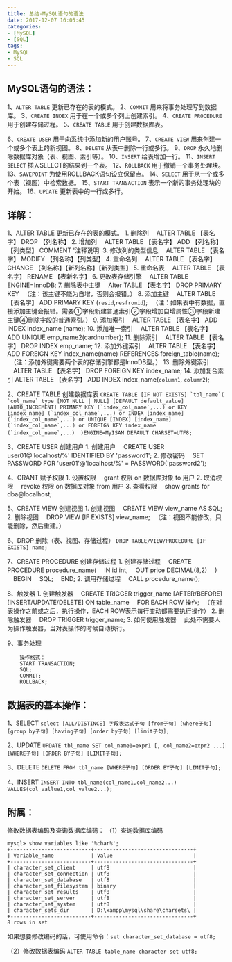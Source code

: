 ```yaml
---
title: 总结-MySQL语句的语法
date: 2017-12-07 16:05:45
categories: 
- [MySQL]
- [SQL]
tags: 
- MySQL
- SQL
---
```

## MySQL语句的语法：
1、`ALTER TABLE` 更新已存在的表的模式。
2、`COMMIT`  用来将事务处理写到数据库。
3、`CREATE INDEX`   用于在一个或多个列上创建索引。
4、`CREATE PROCEDURE`  用于创建存储过程。
5、`CREATE TABLE`   用于创建数据库表。
<!--more-->
6、`CREATE USER`   用于向系统中添加新的用户账号。
7、`CREATE VIEW`   用来创建一个或多个表上的新视图。
8、`DELETE`    从表中删除一行或多行。
9、`DROP`   永久地删除数据库对象（表、视图、索引等）。
10、`INSERT`   给表增加一行。
11、`INSERT SELECT`   插入SELECT的结果到一个表。
12、`ROLLBACK`   用于撤销一个事务处理块。
13、`SAVEPOINT`    为使用ROLLBACK语句设立保留点。
14、`SELECT`    用于从一个或多个表（视图）中检索数据。
15、`START TRANSACTION`   表示一个新的事务处理块的开始。
16、`UPDATE`    更新表中的一行或多行。

## 详解：
1、ALTER TABLE     更新已存在的表的模式。
	1. 删除列
	　ALTER TABLE 【表名字】 DROP 【列名称】
	2. 增加列
	　ALTER TABLE 【表名字】 ADD 【列名称】 【列类型】  COMMENT '注释说明'
	3. 修改列的类型信息
	　ALTER TABLE 【表名字】 MODIFY 【列名称】【列类型】
	4. 重命名列
	　ALTER TABLE 【表名字】 CHANGE 【列名称】【新列名称】【新列类型】
	5. 重命名表
	　ALTER TABLE 【表名字】 RENAME 【表新名字】
	6. 更改表存储引擎
	　ALTER TABLE ENGINE=InnoDB;
	7. 删除表中主键
	　Alter TABLE 【表名字】 DROP PRIMARY KEY
	　（注：该主键不能为自增，否则会报错。）
	8. 添加主键
	　ALTER TABLE 【表名字】 ADD PRIMARY KEY (`resid`,`resfromid`);
	　（注：如果表中有数据，直接添加主键会报错。需要①字段新建普通索引②字段增加自增属性③字段新建主键④删除字段的普通索引。）
	9. 添加索引
	　ALTER TABLE 【表名字】 ADD INDEX index_name (name);
	10. 添加唯一索引
	　ALTER TABLE 【表名字】 ADD UNIQUE emp_name2(cardnumber);
	11. 删除索引
	　ALTER TABLE 【表名字】 DROP INDEX emp_name;
	12. 添加外键索引
	　ALTER TABLE 【表名字】 ADD FOREIGN KEY index_name(name) REFERENCES foreign_table(name);
	　（注：添加外键需要两个表的存储引擎都是InnoDB型。）
	13. 删除外键索引
	　ALTER TABLE 【表名字】 DROP FOREIGN KEY index_name;
	14. 添加复合索引
	  ALTER TABLE 【表名字】 ADD INDEX index_name(`column1`, `column2`);

2、CREATE TABLE   创建数据库表
	```
	CREATE TABLE [IF NOT EXISTS] `tbl_name`(
	`col_name` type [NOT NULL | NULL] [DEFAULT default_value] [AUTO_INCREMENT]
	PRIMARY KEY (`index_col_name`,...)
	or KEY [index_name] (`index_col_name`,...)
	or INDEX [index_name] (`index_col_name`,...)
	or UNIQUE [INDEX] [index_name] (`index_col_name`,...)
	or FOREIGN KEY index_name (`index_col_name`,...）
	)ENGINE=MyISAM DEFAULT CHARSET=UTF8;
	```

3、CREATE USER    创建用户
	1. 创建用户
	　CREATE USER user01@'localhost/%' IDENTIFIED BY 'password1';
	2. 修改密码
	　SET PASSWORD FOR 'user01'@'localhost/%' = PASSWORD('password2');

4、GRANT    赋予权限
	1. 设置权限
	　grant 权限 on 数据库对象 to 用户
	2. 取消权限
	　revoke 权限 on 数据库对象 from 用户
	3. 查看权限
	　show grants for dba@localhost;

5、CREATE VIEW     创建视图
	1. 创建视图
	　CREATE VIEW  view_name AS SQL;
	2. 删除视图
	　DROP VIEW [IF EXISTS] view_name;
	　（注：视图不能修改，只能删除，然后重建。）

6、DROP      删除（表、视图、存储过程）
	`DROP TABLE/VIEW/PROCEDURE [IF EXISTS] name;`

7、CREATE PROCEDURE     创建存储过程
	1. 创建存储过程
	　CREATE PROCEDURE procedure_name(
	　IN  id int,
	　OUT price DECIMAL(8,2)
	 　)
	　BEGIN
	　SQL;
	　END;
	2. 调用存储过程
	　CALL  procedure_name();

8、触发器
	1. 创建触发器
	　CREATE TRIGGER trigger_name [AFTER/BEFORE] [INSERT/UPDATE/DELETE] ON table_name
	　FOR EACH ROW 操作;
	　（在对表操作之前或之后，执行操作，EACH ROW表示每行变动都需要执行操作）
	2. 删除触发器
	　DROP TRIGGER trigger_name;
	3. 如何使用触发器
	　此处不需要人为操作触发器，当对表操作的时候自动执行。

9、事务处理
```
	操作格式：
	START TRANSACTION;
	SQL;
	COMMIT;
	ROLLBACK;
```

## 数据表的基本操作：
1、SELECT
`select [ALL/DISTINCE] 字段表达式子句 [from子句] [where子句] [group by子句] [having子句] [order by子句] [limit子句];`

2、UPDATE
`UPDATE tbl_name SET col_name1=expr1 [, col_name2=expr2 ...][WHERE子句] [ORDER BY子句] [LIMIT子句];`

3、DELETE
`DELETE FROM tbl_name [WHERE子句] [ORDER BY子句] [LIMIT子句];`

4、INSERT
`INSERT INTO tbl_name(col_name1,col_name2...) VALUES(col_vallue1,col_value2...);`


## 附属：
修改数据表编码及查询数据库编码：
（1）查询数据库编码
```
mysql> show variables like '%char%';
+--------------------------+--------------------------------+
| Variable_name            | Value                          |
+--------------------------+--------------------------------+
| character_set_client     | utf8                           |
| character_set_connection | utf8                           |
| character_set_database   | utf8                           |
| character_set_filesystem | binary                         |
| character_set_results    | utf8                           |
| character_set_server     | utf8                           |
| character_set_system     | utf8                           |
| character_sets_dir       | D:\xampp\mysql\share\charsets\ |
+--------------------------+--------------------------------+
8 rows in set
```
如果想要修改编码的话，可使用命令：`set character_set_database = utf8;`

（2）修改数据表编码
`ALTER TABLE table_name character set utf8;`
